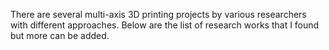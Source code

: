There are several multi-axis 3D printing projects by various researchers with different approaches.
Below are the list of research works that I found but more can be added.

